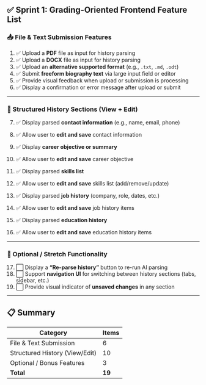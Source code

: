 ## ✅ Sprint 1: Grading-Oriented Frontend Feature List

### 📤 File & Text Submission Features

1. ✅ Upload a **PDF** file as input for history parsing
2. ✅ Upload a **DOCX** file as input for history parsing
3. ✅ Upload an **alternative supported format** (e.g., `.txt`, `.md`, `.odt`)
4. ✅ Submit **freeform biography text** via large input field or editor
5. ✅ Provide visual feedback when upload or submission is processing
6. ✅ Display a confirmation or error message after upload or submit

---

### 📑 Structured History Sections (View + Edit)

7. ✅ Display parsed **contact information** (e.g., name, email, phone)

8. ✅ Allow user to **edit and save** contact information

9. ✅ Display **career objective or summary**

10. ✅ Allow user to **edit and save** career objective

11. ✅ Display parsed **skills list**

12. ✅ Allow user to **edit and save** skills list (add/remove/update)

13. ✅ Display parsed **job history** (company, role, dates, etc.)

14. ✅ Allow user to **edit and save** job history items

15. ✅ Display parsed **education history**

16. ✅ Allow user to **edit and save** education history items

---

### 🔁 Optional / Stretch Functionality

17. ⬜ Display a **“Re-parse history”** button to re-run AI parsing
18. ⬜ Support **navigation UI** for switching between history sections (tabs, sidebar, etc.)
19. ⬜ Provide visual indicator of **unsaved changes** in any section

---

## 📋 Summary

| Category                       | Items  |
| ------------------------------ | ------ |
| File & Text Submission         | 6      |
| Structured History (View/Edit) | 10     |
| Optional / Bonus Features      | 3      |
| **Total**                      | **19** |

